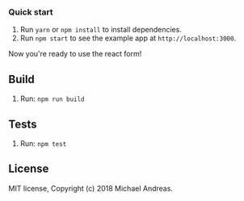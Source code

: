 ### Quick start

1. Run `yarn` or `npm install` to install dependencies.<br />
2. Run `npm start` to see the example app at `http://localhost:3000`.

Now you're ready to use the react form!


## Build
1. Run: `npm run build`

## Tests

1. Run: `npm test`

## License

MIT license, Copyright (c) 2018 Michael Andreas.
